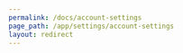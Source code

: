 ```yaml
---
permalink: /docs/account-settings
page_path: /app/settings/account-settings
layout: redirect
---
```

